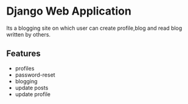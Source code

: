 # Django Web Application

Its a blogging site on which user can create profile,blog and read blog written by others.


## Features
 * profiles
 * password-reset
 * blogging
 * update posts
 * update profile
 

